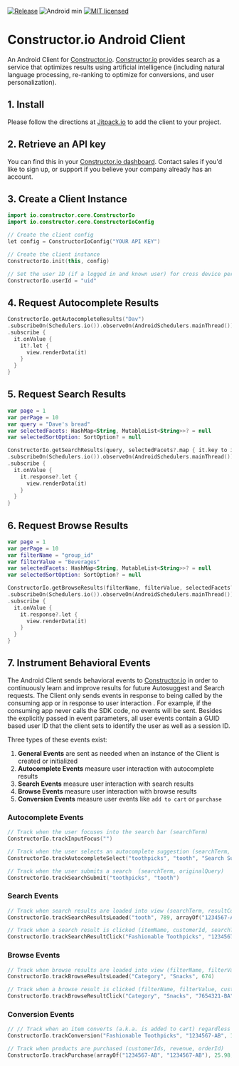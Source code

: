 [![Release](https://jitpack.io/v/Constructor-io/constructorio-client-android.svg)](https://jitpack.io/#Constructor-io/constructorio-client-android) ![Android min](https://img.shields.io/badge/Android-4.4%2B-green.svg) [![MIT licensed](https://img.shields.io/badge/license-MIT-blue.svg)](https://github.com/Constructor-io/constructorio-client-android/blob/master/LICENSE)

# Constructor.io Android Client

An Android Client for [Constructor.io](http://constructor.io/).  [Constructor.io](http://constructor.io/) provides search as a service that optimizes results using artificial intelligence (including natural language processing, re-ranking to optimize for conversions, and user personalization).

## 1. Install

Please follow the directions at [Jitpack.io](https://jitpack.io/#Constructor-io/constructorio-client-android/v2.5.0) to add the client to your project.

## 2. Retrieve an API key

You can find this in your [Constructor.io dashboard](https://constructor.io/dashboard).  Contact sales if you'd like to sign up, or support if you believe your company already has an account.

## 3. Create a Client Instance

```kotlin
import io.constructor.core.ConstructorIo
import io.constructor.core.ConstructorIoConfig

// Create the client config
let config = ConstructorIoConfig("YOUR API KEY")

// Create the client instance
ConstructorIo.init(this, config)

// Set the user ID (if a logged in and known user) for cross device personalization
ConstructorIo.userId = "uid"
```

## 4. Request Autocomplete Results

```kotlin
ConstructorIo.getAutocompleteResults("Dav")
.subscribeOn(Schedulers.io()).observeOn(AndroidSchedulers.mainThread())
.subscribe {
  it.onValue {
    it?.let {
      view.renderData(it)
    }
  }
}
```

## 5. Request Search Results

```kotlin
var page = 1
var perPage = 10
var query = "Dave's bread"
var selectedFacets: HashMap<String, MutableList<String>>? = null
var selectedSortOption: SortOption? = null

ConstructorIo.getSearchResults(query, selectedFacets?.map { it.key to it.value }, page = page, perPage = limit, sortBy = selectedSortOption?.sortBy, sortOrder = selectedSortOption?.sortOrder)
.subscribeOn(Schedulers.io()).observeOn(AndroidSchedulers.mainThread())
.subscribe {
  it.onValue {
    it.response?.let {
      view.renderData(it)
    }
  }
}
```

## 6. Request Browse Results

```kotlin
var page = 1
var perPage = 10
var filterName = "group_id"
var filterValue = "Beverages"
var selectedFacets: HashMap<String, MutableList<String>>? = null
var selectedSortOption: SortOption? = null

ConstructorIo.getBrowseResults(filterName, filterValue, selectedFacets?.map { it.key to it.value }, page = page, perPage = limit, sortBy = selectedSortOption?.sortBy, sortOrder = selectedSortOption?.sortOrder)
.subscribeOn(Schedulers.io()).observeOn(AndroidSchedulers.mainThread())
.subscribe {
  it.onValue {
    it.response?.let {
      view.renderData(it)
    }
  }
}
```

## 7. Instrument Behavioral Events

The Android Client sends behavioral events to [Constructor.io](http://constructor.io/) in order to continuously learn and improve results for future Autosuggest and Search requests.  The Client only sends events in response to being called by the consuming app or in response to user interaction . For example, if the consuming app never calls the SDK code, no events will be sent.  Besides the explicitly passed in event parameters, all user events contain a GUID based user ID that the client sets to identify the user as well as a session ID.

Three types of these events exist:

1. **General Events** are sent as needed when an instance of the Client is created or initialized
1. **Autocomplete Events** measure user interaction with autocomplete results
1. **Search Events** measure user interaction with search results
1. **Browse Events** measure user interaction with browse results
1. **Conversion Events** measure user events like `add to cart` or `purchase`

### Autocomplete Events

```kotlin
// Track when the user focuses into the search bar (searchTerm)
ConstructorIo.trackInputFocus("")

// Track when the user selects an autocomplete suggestion (searchTerm, originalQuery, sectionName)
ConstructorIo.trackAutocompleteSelect("toothpicks", "tooth", "Search Suggestions")

// Track when the user submits a search  (searchTerm, originalQuery)
ConstructorIo.trackSearchSubmit("toothpicks", "tooth")
```

### Search Events

```kotlin
// Track when search results are loaded into view (searchTerm, resultCount, customerIds of shown items)
ConstructorIo.trackSearchResultsLoaded("tooth", 789, arrayOf("1234567-AB", "1234567-AB"))

// Track when a search result is clicked (itemName, customerId, searchTerm, sectionName, resultId)
ConstructorIo.trackSearchResultClick("Fashionable Toothpicks", "1234567-AB", "tooth", "Products", "179b8a0e-3799-4a31-be87-127b06871de2")
```

### Browse Events

```kotlin
// Track when browse results are loaded into view (filterName, filterValue, resultCount)
ConstructorIo.trackBrowseResultsLoaded("Category", "Snacks", 674)

// Track when a browse result is clicked (filterName, filterValue, customerId, resultPositionOnPage, sectionName, resultId)
ConstructorIo.trackBrowseResultClick("Category", "Snacks", "7654321-BA", "4", "Products", "179b8a0e-3799-4a31-be87-127b06871de2")
```

### Conversion Events

```kotlin
// // Track when an item converts (a.k.a. is added to cart) regardless of the user journey that led to adding to cart (itemName, customerId, revenue, searchTerm)
ConstructorIo.trackConversion("Fashionable Toothpicks", "1234567-AB", 12.99, "tooth")

// Track when products are purchased (customerIds, revenue, orderId)
ConstructorIo.trackPurchase(arrayOf("1234567-AB", "1234567-AB"), 25.98, "ORD-1312343")
```
